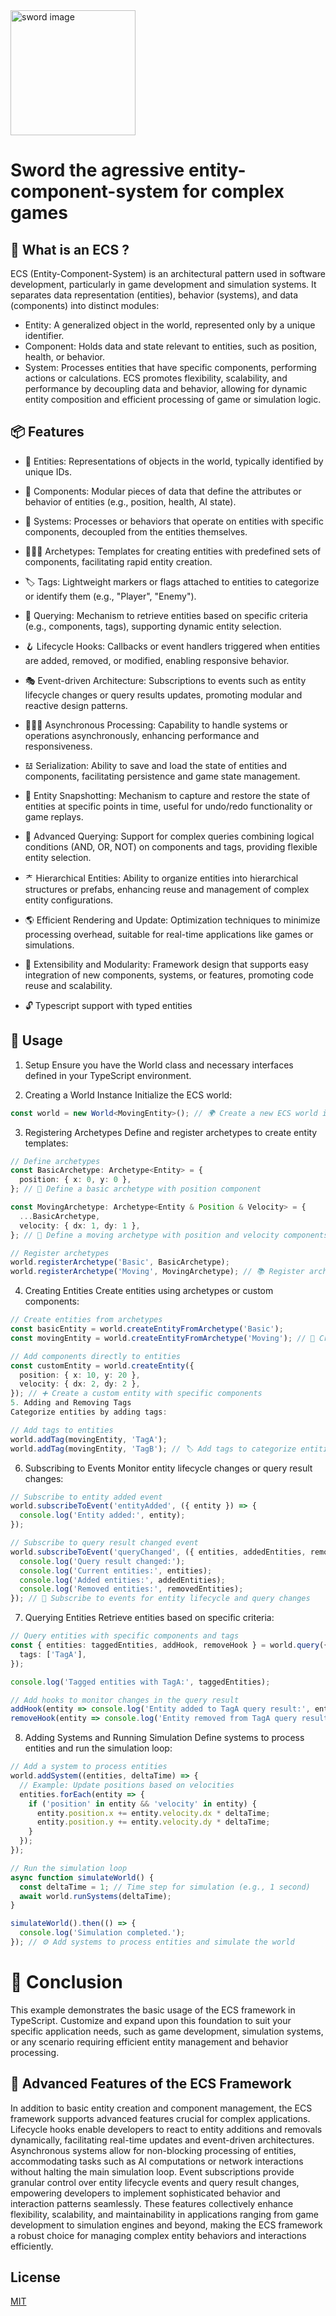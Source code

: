 <img src="https://github.com/f-irac-odes/-medievaljs-sword/assets/108071425/79d1773a-d181-49a8-9036-964035e6b293" alt="sword image" height="200"/>

# Sword the agressive entity-component-system for complex games

## 🤨 What is an ECS ?

ECS (Entity-Component-System) is an architectural pattern used in software development, particularly in game development  and simulation systems. It separates data representation (entities), behavior (systems), and data (components) into distinct modules:

* Entity: A generalized object in the world, represented only by a unique identifier.
* Component: Holds data and state relevant to entities, such as position, health, or behavior.
* System: Processes entities that have specific components, performing actions or calculations.
ECS promotes flexibility, scalability, and performance by decoupling data and behavior, allowing for dynamic entity composition and efficient processing of game or simulation logic.

## 📦 Features

* 👾 Entities: Representations of objects in the world, typically identified by unique IDs.

* 🧩 Components: Modular pieces of data that define the attributes or behavior of entities (e.g., position, health, AI state).

* 🧠 Systems: Processes or behaviors that operate on entities with specific components, decoupled from the entities themselves.

* 👨🏼‍🦳 Archetypes: Templates for creating entities with predefined sets of components, facilitating rapid entity creation.

* 🏷 Tags: Lightweight markers or flags attached to entities to categorize or identify them (e.g., "Player", "Enemy").

* 🔎 Querying: Mechanism to retrieve entities based on specific criteria (e.g., components, tags), supporting dynamic entity selection.

* 🪝 Lifecycle Hooks: Callbacks or event handlers triggered when entities are added, removed, or modified, enabling responsive behavior.

* 🎭 Event-driven Architecture: Subscriptions to events such as entity lifecycle changes or query results updates, promoting modular and reactive design patterns.

* 🏃🏼‍♀️ Asynchronous Processing: Capability to handle systems or operations asynchronously, enhancing performance and responsiveness.

* 𝌰 Serialization: Ability to save and load the state of entities and components, facilitating persistence and game state management.

* 📸 Entity Snapshotting: Mechanism to capture and restore the state of entities at specific points in time, useful for undo/redo functionality or game replays.

* 🔦 Advanced Querying: Support for complex queries combining logical conditions (AND, OR, NOT) on components and tags, providing flexible entity selection.

* ᅔ Hierarchical Entities: Ability to organize entities into hierarchical structures or prefabs, enhancing reuse and management of complex entity configurations.

* 🌎 Efficient Rendering and Update: Optimization techniques to minimize processing overhead, suitable for real-time applications like games or simulations.

* 🔌 Extensibility and Modularity: Framework design that supports easy integration of new components, systems, or features, promoting code reuse and scalability.
  
* 🔓 Typescript support with typed entities

## 📘 Usage

1. Setup
Ensure you have the World class and necessary interfaces defined in your TypeScript environment.

2. Creating a World Instance
Initialize the ECS world:

```typescript
const world = new World<MovingEntity>(); // 🌍 Create a new ECS world instance (MovingEntity is a type...)
```
3. Registering Archetypes
Define and register archetypes to create entity templates:

```typescript
// Define archetypes
const BasicArchetype: Archetype<Entity> = {
  position: { x: 0, y: 0 },
}; // 📜 Define a basic archetype with position component

const MovingArchetype: Archetype<Entity & Position & Velocity> = {
  ...BasicArchetype,
  velocity: { dx: 1, dy: 1 },
}; // 🚀 Define a moving archetype with position and velocity components

// Register archetypes
world.registerArchetype('Basic', BasicArchetype);
world.registerArchetype('Moving', MovingArchetype); // 📚 Register archetypes for entity creation
```
4. Creating Entities
Create entities using archetypes or custom components:

```typescript
// Create entities from archetypes
const basicEntity = world.createEntityFromArchetype('Basic');
const movingEntity = world.createEntityFromArchetype('Moving'); // 🌟 Create entities using defined archetypes

// Add components directly to entities
const customEntity = world.createEntity({
  position: { x: 10, y: 20 },
  velocity: { dx: 2, dy: 2 },
}); // ➕ Create a custom entity with specific components
5. Adding and Removing Tags
Categorize entities by adding tags:
```

```typescript
// Add tags to entities
world.addTag(movingEntity, 'TagA');
world.addTag(movingEntity, 'TagB'); // 🏷️ Add tags to categorize entities
```
6. Subscribing to Events
Monitor entity lifecycle changes or query result changes:

```typescript
// Subscribe to entity added event
world.subscribeToEvent('entityAdded', ({ entity }) => {
  console.log('Entity added:', entity);
});

// Subscribe to query result changed event
world.subscribeToEvent('queryChanged', ({ entities, addedEntities, removedEntities }) => {
  console.log('Query result changed:');
  console.log('Current entities:', entities);
  console.log('Added entities:', addedEntities);
  console.log('Removed entities:', removedEntities);
}); // 📢 Subscribe to events for entity lifecycle and query changes
```
7. Querying Entities
Retrieve entities based on specific criteria:

```typescript
// Query entities with specific components and tags
const { entities: taggedEntities, addHook, removeHook } = world.query({
  tags: ['TagA'],
});

console.log('Tagged entities with TagA:', taggedEntities);

// Add hooks to monitor changes in the query result
addHook(entity => console.log('Entity added to TagA query result:', entity));
removeHook(entity => console.log('Entity removed from TagA query result:', entity)); // 🔍 Query entities and monitor changes in the result
````

8. Adding Systems and Running Simulation
Define systems to process entities and run the simulation loop:

```typescript
// Add a system to process entities
world.addSystem((entities, deltaTime) => {
  // Example: Update positions based on velocities
  entities.forEach(entity => {
    if ('position' in entity && 'velocity' in entity) {
      entity.position.x += entity.velocity.dx * deltaTime;
      entity.position.y += entity.velocity.dy * deltaTime;
    }
  });
});

// Run the simulation loop
async function simulateWorld() {
  const deltaTime = 1; // Time step for simulation (e.g., 1 second)
  await world.runSystems(deltaTime);
}

simulateWorld().then(() => {
  console.log('Simulation completed.');
}); // ⚙️ Add systems to process entities and simulate the world
````

# 🎯 Conclusion
This example demonstrates the basic usage of the ECS framework in TypeScript. Customize and expand upon this foundation to suit your specific application needs, such as game development, simulation systems, or any scenario requiring efficient entity management and behavior processing.


## 🚀 Advanced Features of the ECS Framework
In addition to basic entity creation and component management, the ECS framework supports advanced features crucial for complex applications. Lifecycle hooks enable developers to react to entity additions and removals dynamically, facilitating real-time updates and event-driven architectures. Asynchronous systems allow for non-blocking processing of entities, accommodating tasks such as AI computations or network interactions without halting the main simulation loop. Event subscriptions provide granular control over entity lifecycle events and query result changes, empowering developers to implement sophisticated behavior and interaction patterns seamlessly. These features collectively enhance flexibility, scalability, and maintainability in applications ranging from game development to simulation engines and beyond, making the ECS framework a robust choice for managing complex entity behaviors and interactions efficiently.
## License

[MIT](https://choosealicense.com/licenses/mit/)

